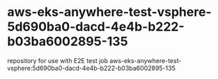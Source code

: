 # aws-eks-anywhere-test-vsphere-5d690ba0-dacd-4e4b-b222-b03ba6002895-135
repository for use with E2E test job aws-eks-anywhere-test-vsphere:5d690ba0-dacd-4e4b-b222-b03ba6002895-135
